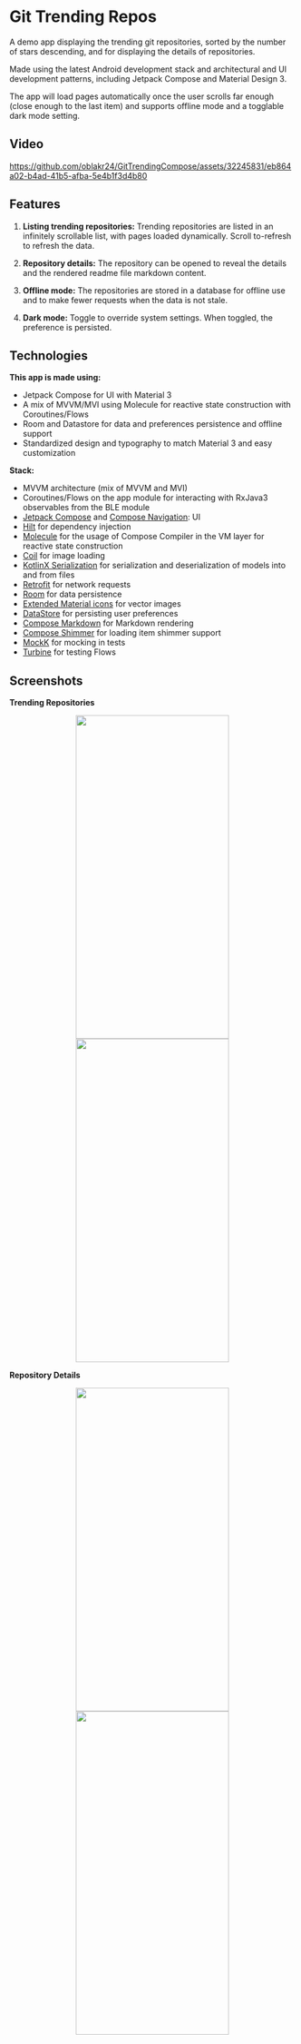 # Git Trending Repos

A demo app displaying the trending git repositories, sorted by the number of stars descending, and for displaying the details of repositories.

Made using the latest Android development stack and architectural and UI development patterns, including Jetpack Compose and Material Design 3.

The app will load pages automatically once the user scrolls far enough (close enough to the last item) and supports offline mode and a togglable dark mode setting.

## Video

https://github.com/oblakr24/GitTrendingCompose/assets/32245831/eb864a02-b4ad-41b5-afba-5e4b1f3d4b80

## Features

1. **Listing trending repositories:** Trending repositories are listed in an infinitely scrollable list, with pages loaded dynamically. Scroll to-refresh to refresh the data.

2. **Repository details:** The repository can be opened to reveal the details and the rendered readme file markdown content.

3. **Offline mode:** The repositories are stored in a database for offline use and to make fewer requests when the data is not stale.

4. **Dark mode:** Toggle to override system settings. When toggled, the preference is persisted.

## Technologies

**This app is made using:**

- Jetpack Compose for UI with Material 3
- A mix of MVVM/MVI using Molecule for reactive state construction with Coroutines/Flows
- Room and Datastore for data and preferences persistence and offline support
- Standardized design and typography to match Material 3 and easy customization

**Stack:**
- MVVM architecture (mix of MVVM and MVI)
- Coroutines/Flows on the app module for interacting with RxJava3 observables from the BLE module
- [Jetpack Compose](https://developer.android.com/jetpack/compose) and [Compose Navigation](https://developer.android.com/jetpack/compose/navigation): UI
- [Hilt](https://dagger.dev/hilt/) for dependency injection
- [Molecule](https://github.com/cashapp/molecule) for the usage of Compose Compiler in the VM layer for reactive state construction
- [Coil](https://coil-kt.github.io/coil/) for image loading
- [KotlinX Serialization](https://github.com/Kotlin/kotlinx.serialization) for serialization and deserialization of models into and from files
- [Retrofit](https://github.com/square/retrofit) for network requests
- [Room](https://developer.android.com/training/data-storage/room) for data persistence
- [Extended Material icons](https://developer.android.com/jetpack/androidx/releases/compose-material) for vector images
- [DataStore](https://developer.android.com/topic/libraries/architecture/datastore) for persisting user preferences
- [Compose Markdown](https://github.com/jeziellago/compose-markdown) for Markdown rendering
- [Compose Shimmer](https://github.com/valentinilk/compose-shimmer) for loading item shimmer support
- [MockK](https://mockk.io/) for mocking in tests
- [Turbine](https://github.com/cashapp/turbine) for testing Flows

## Screenshots

<b>Trending Repositories</b>

<p align="center">
  <img src="https://github-production-user-asset-6210df.s3.amazonaws.com/32245831/246211925-6af1f399-f7c8-419b-9e87-918ea9eccf14.png" width="270" height="570">
  <img src="https://github-production-user-asset-6210df.s3.amazonaws.com/32245831/246211995-14138bc2-6f62-48c7-a6a0-7e05a4eb126f.png" width="270" height="570">
</p>

<b>Repository Details</b>

<p align="center">
  <img src="https://github-production-user-asset-6210df.s3.amazonaws.com/32245831/246212082-993f0d68-eee3-46c4-be4b-9ecfe08b680a.png" width="270" height="570">
  <img src="https://github-production-user-asset-6210df.s3.amazonaws.com/32245831/246212172-035211c7-7c56-4f5c-84fe-bed0f590d574.png" width="270" height="570">
</p>
